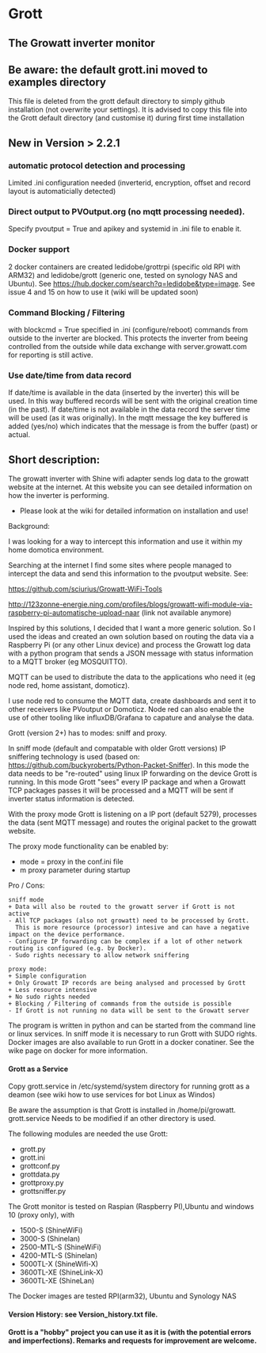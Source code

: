 # Grott
## The Growatt inverter monitor 
## Be aware: the default grott.ini moved to examples directory 
This file is deleted from the grott default directory to simply github installation (not overwrite your settings). 
It is advised to copy this file into the Grott default directory (and customise it) during first time installation 

## New in Version > 2.2.1  
### automatic protocol detection and processing
Limited .ini configuration needed (inverterid, encryption, offset and record layout is automaticially detected)
### Direct output to PVOutput.org (no mqtt processing needed). 
Specify pvoutput = True and apikey and systemid in .ini file to enable it. 
### Docker support 
2 docker containers are created ledidobe/grottrpi (specific old RPI with ARM32) and ledidobe/grott (generic one, tested on synology NAS and Ubuntu). See https://hub.docker.com/search?q=ledidobe&type=image. 
See issue 4 and 15 on how to use it (wiki will be updated soon)
### Command Blocking / Filtering
with blockcmd = True specified in .ini (configure/reboot) commands from outside to the inverter are blocked. This protects the inverter from beeing controlled from the outside while data exchange with server.growatt.com for reporting is still active.  
### Use date/time from data record
If date/time is available in the data (inserted by the inverter) this will be used. In this way buffered records will be sent with the original  creation time (in the past). 
If date/time is not available in the data record the server time will be used (as it was originally). 
In the mqtt message the  key buffered is added (yes/no) which indicates that the message is from the buffer (past) or actual. 


## Short description: 
The growatt inverter with Shine wifi adapter sends log data to the growatt website at the internet. At this website you can see detailed information on how the inverter is performing. 

- Please look at the wiki for detailed information on installation and use!

Background: 

I was looking for a way to intercept this information and use it within my home domotica environment. 

Searching at the internet I find some sites where people managed to intercept the data and send this information to the pvoutput website. 
See: 

https://github.com/sciurius/Growatt-WiFi-Tools 

http://123zonne-energie.ning.com/profiles/blogs/growatt-wifi-module-via-raspberry-pi-automatische-upload-naar
(link not available anymore)

Inspired by this solutions, I decided that I want a more generic solution. So I used the ideas and created an own solution based on routing the data via a Raspberry Pi (or any other Linux device) and process the Growatt log data with a python program that sends a JSON message with status information to a MQTT broker (eg MOSQUITTO). 

MQTT can be used to distribute the data to the applications who need it (eg node red, home assistant, domoticz).  

I use node red  to consume the MQTT data, create dashboards and sent it to other receivers like PVoutput or Domoticz. Node red can also enable the use of other tooling like influxDB/Grafana to capature and analyse the data. 

Grott (version 2+) has to modes: sniff and proxy. 

In sniff mode (default and compatable with older Grott versions) IP sniffering technology is used (based on: https://github.com/buckyroberts/Python-Packet-Sniffer). In this mode the data needs to be "re-routed" using linux IP forwarding on the device Grott is running. In this mode Grott "sees" every IP package and when a Growatt TCP packages passes it will be processed and a MQTT will be sent if inverter status information is detected. 

With the proxy mode Grott is listening on a IP port (default 5279), processes the data (sent MQTT message) and routes the original packet to the growatt website. 

The proxy mode functionality can be enabled by: 

- mode = proxy in the conf.ini file 
- m proxy parameter during startup

Pro / Cons: 

    sniff mode
    + Data will also be routed to the growatt server if Grott is not active
    - All TCP packages (also not growatt) need to be processed by Grott. 
      This is more resource (processor) intesive and can have a negative impact on the device performance.
    - Configure IP forwarding can be complex if a lot of other network routing is configured (e.g. by Docker). 
    - Sudo rights necessary to allow network sniffering
    
    proxy mode: 
    + Simple configuration 
    + Only Growatt IP records are being analysed and processed by Grott 
    + Less resource intensive 
    + No sudo rights needed
    + Blocking / Filtering of commands from the outside is possible
    - If Grott is not running no data will be sent to the Growatt server

The program is written in python and can be started from the command line or linux services. In sniff mode it is necessary to run Grott with SUDO rights. 
<br>
Docker images are also available to run Grott in a docker conatiner. See the wike page on docker for more information.

#### Grott as a Service 
Copy grott.service in /etc/systemd/system directory for running grott as a deamon (see wiki how to use services for bot Linux as Windos)

Be aware the assumption is that Grott is installed in /home/pi/growatt. grott.service Needs to be modified if an other directory is used. 

The following modules are needed the use Grott:
- grott.py
- grott.ini
- grottconf.py
- grottdata.py
- grottproxy.py
- grottsniffer.py

The Grott monitor is tested on Raspian (Raspberry PI),Ubuntu and windows 10 (proxy only), with
+ 1500-S (ShineWiFi)
+ 3000-S  (Shinelan)
+ 2500-MTL-S (ShineWiFi)
+ 4200-MTL-S (Shinelan)
+ 5000TL-X   (ShineWifi-X)
+ 3600TL-XE (ShineLink-X)
+ 3600TL-XE (ShineLan)

The Docker images are tested RPI(arm32), Ubuntu and Synology NAS

#### Version History: see Version_history.txt file. 
#### Grott is a "hobby" project you can use it as it is (with the potential errors and imperfections). Remarks and requests for improvement are welcome. 
